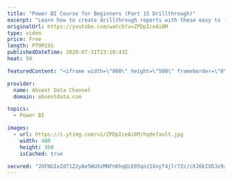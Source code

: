 ```yaml
---
title: "Power BI Course for Beginners (Part 15 Drillthrough)"
excerpt: "Learn how to create drillthrough reports with these easy to follow steps."
originalUrl: https://youtube.com/watch?v=ZPDpIceAi8M
type: video
price: Free
length: PT9M19S
publishedDateTime: 2020-07-31T23:18:43Z
heat: 50

featuredContent: "<iframe width=\"800\" height=\"500\" frameborder=\"0\" src=\"https://www.youtube.com/embed/ZPDpIceAi8M\" allow=\"accelerometer; autoplay; encrypted-media; gyroscope; picture-in-picture\" allowfullscreen></iframe>"

provider:
  name: Absent Data Channel
  domain: absentdata.com

topics:
  - Power BI

images:
  - url: https://i.ytimg.com/vi/ZPDpIceAi8M/hqdefault.jpg
    width: 480
    height: 360
    isCached: true

secured: "2OFNGIxZd71Z2yAe5WUXzMNFnKhqQcE05qniSXnyT4jlr7Zc/cXJ6kIVDJx9zQym1+kHsBJI/itSd8gseDbT69SAH/N1rsFKsVov6CBOFR0oZn2AzkACQ8SYZ6qrM6Us0vPPkV6qu828oPyXNGw+LgcIAI+U1exmNbvLkKAtFIJA9+g/9pV8Uqgpdg8J+wAkfSi7RdBsSxgFLXjDRYzPU1loYF5DmVzdc9ik6biLK8W8DEETXUFouDncPI/01toag6MgmbYgJ3G6x3jZCwQGmgnFegBG8rTQTxUFNKn8g6gVQXk/vM+TPAylcbAmbjhxsgnu0AX+4D47QWrL50e5EWAo1GTQDgUQxPXw4TIiZd9qLiNW5FSevSa1dNhRTjKHos6vnSGJ+2xqAtQtLVinMaXVweXBgFrB1ZeRaZ18+sE=;wPTOhvDQ5aowRFPg+lD9GA=="
---
```


